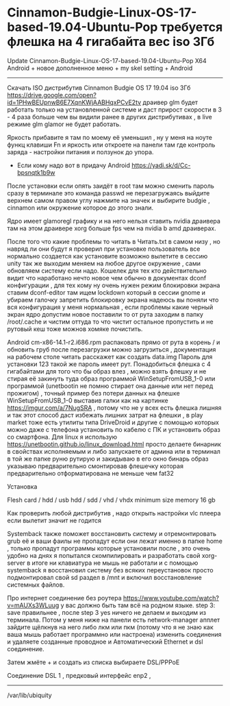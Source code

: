 # Cinnamon-Budgie-Linux-OS-17-based-19.04-Ubuntu-Pop требуется флешка на 4 гигабайта вес iso 3Гб 

Update Cinnamon-Budgie-Linux-OS-17-based-19.04-Ubuntu-Pop X64 Android + новое дополненное меню + my skel setting + Android

______________________________________________________________________________________________________________________

Скачать ISO дистрибутив Cinnamon Budgie OS 17 19.04 iso 3Гб https://drive.google.com/open?id=1PHwBEUpnwB6E7XqnKWjAABHqxPCvE2tv  драивер glm будет работать только на установленной системе и даст прирост скорости в 3 - 4 раза больше чем вы видили ранее в других дистрибутивах , в live режиме glm glamor не будет работать.

Яркость прибавите я там по моему её уменьшил , ну у меня на ноуте функц клавиши Fn и яркость или откроете на панели там где контроль заряда - настройки питания и ползунок до упора.


+ Если кому надо вот в придачу Android https://yadi.sk/d/Cc-bpsnqtk1b9w

После установки если опять заидёт в root там можно сменить пароль сразу в терминале это команда passwd не перезагружаясь выйдите верхнем самом правом углу нажмите на значек и выбирите budgie , cinnamon  или окружение которое до этого знали.

Ядро имеет glamoregl графику и на него нельзя ставить nvidia драивера там на этом драивере xorg больше fps чем на nvidia b amd драиверах.

После того что какие проблемы то читать в Читать.txt в самом низу , но навряд ли они будут я проверил при установке пользователь все нормально создается как установите возможно вылетите в сессию unity так же выходим меняем на любое другое окружение , сами обновляем систему если надо. Кошелек для тех кто действительно видит что наработано нечто новое чем обычно в документах dconf 
конфигурации , для тех кому ну очень нужен режим блокировки экрана ставим dconf-editor там ищем lockdown который в сессии gnome и убираем галочку запретить блокировку экрана надеюсь вы поняли что вся конфигурация у меня нормальная , если проблемы 
какие черный экран ядро допустим новое поставили то от рута заходим в папку /root/.cache и чистим оттуда то что чистит остальное пропустить и не рутовый кеш тоже можнов хомяке почистить.


Android cm-x86-14.1-r2.i686.rpm распаковать прямо от рута в корень / и обновить груб после перезагрузки можно загрузиться , документация на рабочем столе читать расскажет как создать data.img
Пароль для установки 123 такой же пароль имеет рут. 
Понадобиться флешка с 4 гигабайтами для того что бы образ влез , 
можно взять флешку и не стирая её закинуть туда образ программой WinSetupFromUSB_1-0 
или программой (unetbootin не помню стирает она данные или нет перед прожигом) , 
точный пример без потери данных на флешке WinSetupFromUSB_1-0 выставив галки 
как на картинке https://imgur.com/a/7NugSRA , потому что не у всех есть флешка лишняя и так этот способ даст избежать лишних затрат на флешки , 
в play market тоже есть утилиты типа DriveDroid и другие с помощью которых можно 
даже с телефона установить по кабелю с ПК и установить образ со смартфона.
Для linux я использую https://unetbootin.github.io/linux_download.html просто делаете бинарник в свойствах
исполняемым и либо запускаете от админа или в терминал в той же папке руню рутирую и закидываю в его окно бинарь 
образ указываю предварительно смонтировав флешечку которая предварительно отформатирована не меньше чем fat32

Установка 

Flesh card / hdd / usb hdd / sdd / vhd / vhdx minimum size memory 16 gb

Как проверить любой дистрибутив , надо открыть настройки vlc плеера если вылетит значит не годится

Systemback также поможет восстановить систему и отремонтировать grub её и ваши фаилы не пропадут 
если они лежат именно в папке home , только пропадут программы которые установили после , это очень 
удобно на днях я попытался скомпилировать и разработать свой xorg-server в итоге ни клавиатура не 
мышь не работали и с помощью systemback я восстановил систему без всяких переустановок просто подмонтировал 
свой sd раздел в /mnt и включил восстановление системных файлов.

Про интернет соединение без роутера https://www.youtube.com/watch?v=mAUXs3WLuug у вас должно быть там всё на родном языке.
step 3: save правильнее , после step 3 yes ничего не делаем и выходим из терминала.
Потом у меня ниже на панели есть network-manager апплет зайдите щёлкнув на него либо лкм или пкм (потому что я не знаю как ваша мышь работает программно или настроена) изменить соединения и удаляете созданные проводное и Автоматический Ethernet и dsl соединение.

Затем жмёте + и создать из списка выбираете DSL/PPPoE

Соединение DSL 1 , 
предковый интерфейс enp2 , 

___________________________________________________________________________________________________________

/var/lib/ubiquity

